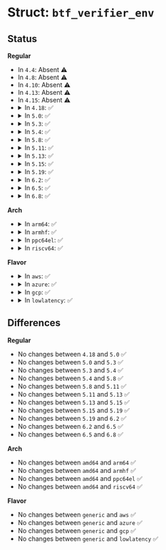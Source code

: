 # Struct: <code>btf_verifier_env</code>

## Status
<b>Regular</b>
<ul>
<li>
In <code>4.4</code>: Absent ⚠️
</li>
<li>
In <code>4.8</code>: Absent ⚠️
</li>
<li>
In <code>4.10</code>: Absent ⚠️
</li>
<li>
In <code>4.13</code>: Absent ⚠️
</li>
<li>
In <code>4.15</code>: Absent ⚠️
</li>
<li>
<details>
<summary>In <code>4.18</code>: ✅</summary>

```c
struct btf_verifier_env {
    struct btf *btf;
    u8 *visit_states;
    struct resolve_vertex stack[32];
    struct bpf_verifier_log log;
    u32 log_type_id;
    u32 top_stack;
    enum verifier_phase phase;
    enum resolve_mode resolve_mode;
};
```
</details>
</li>
<li>
<details>
<summary>In <code>5.0</code>: ✅</summary>

```c
struct btf_verifier_env {
    struct btf *btf;
    u8 *visit_states;
    struct resolve_vertex stack[32];
    struct bpf_verifier_log log;
    u32 log_type_id;
    u32 top_stack;
    enum verifier_phase phase;
    enum resolve_mode resolve_mode;
};
```
</details>
</li>
<li>
<details>
<summary>In <code>5.3</code>: ✅</summary>

```c
struct btf_verifier_env {
    struct btf *btf;
    u8 *visit_states;
    struct resolve_vertex stack[32];
    struct bpf_verifier_log log;
    u32 log_type_id;
    u32 top_stack;
    enum verifier_phase phase;
    enum resolve_mode resolve_mode;
};
```
</details>
</li>
<li>
<details>
<summary>In <code>5.4</code>: ✅</summary>

```c
struct btf_verifier_env {
    struct btf *btf;
    u8 *visit_states;
    struct resolve_vertex stack[32];
    struct bpf_verifier_log log;
    u32 log_type_id;
    u32 top_stack;
    enum verifier_phase phase;
    enum resolve_mode resolve_mode;
};
```
</details>
</li>
<li>
<details>
<summary>In <code>5.8</code>: ✅</summary>

```c
struct btf_verifier_env {
    struct btf *btf;
    u8 *visit_states;
    struct resolve_vertex stack[32];
    struct bpf_verifier_log log;
    u32 log_type_id;
    u32 top_stack;
    enum verifier_phase phase;
    enum resolve_mode resolve_mode;
};
```
</details>
</li>
<li>
<details>
<summary>In <code>5.11</code>: ✅</summary>

```c
struct btf_verifier_env {
    struct btf *btf;
    u8 *visit_states;
    struct resolve_vertex stack[32];
    struct bpf_verifier_log log;
    u32 log_type_id;
    u32 top_stack;
    enum verifier_phase phase;
    enum resolve_mode resolve_mode;
};
```
</details>
</li>
<li>
<details>
<summary>In <code>5.13</code>: ✅</summary>

```c
struct btf_verifier_env {
    struct btf *btf;
    u8 *visit_states;
    struct resolve_vertex stack[32];
    struct bpf_verifier_log log;
    u32 log_type_id;
    u32 top_stack;
    enum verifier_phase phase;
    enum resolve_mode resolve_mode;
};
```
</details>
</li>
<li>
<details>
<summary>In <code>5.15</code>: ✅</summary>

```c
struct btf_verifier_env {
    struct btf *btf;
    u8 *visit_states;
    struct resolve_vertex stack[32];
    struct bpf_verifier_log log;
    u32 log_type_id;
    u32 top_stack;
    enum verifier_phase phase;
    enum resolve_mode resolve_mode;
};
```
</details>
</li>
<li>
<details>
<summary>In <code>5.19</code>: ✅</summary>

```c
struct btf_verifier_env {
    struct btf *btf;
    u8 *visit_states;
    struct resolve_vertex stack[32];
    struct bpf_verifier_log log;
    u32 log_type_id;
    u32 top_stack;
    enum verifier_phase phase;
    enum resolve_mode resolve_mode;
};
```
</details>
</li>
<li>
<details>
<summary>In <code>6.2</code>: ✅</summary>

```c
struct btf_verifier_env {
    struct btf *btf;
    u8 *visit_states;
    struct resolve_vertex stack[32];
    struct bpf_verifier_log log;
    u32 log_type_id;
    u32 top_stack;
    enum verifier_phase phase;
    enum resolve_mode resolve_mode;
};
```
</details>
</li>
<li>
<details>
<summary>In <code>6.5</code>: ✅</summary>

```c
struct btf_verifier_env {
    struct btf *btf;
    u8 *visit_states;
    struct resolve_vertex stack[32];
    struct bpf_verifier_log log;
    u32 log_type_id;
    u32 top_stack;
    enum verifier_phase phase;
    enum resolve_mode resolve_mode;
};
```
</details>
</li>
<li>
<details>
<summary>In <code>6.8</code>: ✅</summary>

```c
struct btf_verifier_env {
    struct btf *btf;
    u8 *visit_states;
    struct resolve_vertex stack[32];
    struct bpf_verifier_log log;
    u32 log_type_id;
    u32 top_stack;
    enum verifier_phase phase;
    enum resolve_mode resolve_mode;
};
```
</details>
</li>
</ul>
<b>Arch</b>
<ul>
<li>
<details>
<summary>In <code>arm64</code>: ✅</summary>

```c
struct btf_verifier_env {
    struct btf *btf;
    u8 *visit_states;
    struct resolve_vertex stack[32];
    struct bpf_verifier_log log;
    u32 log_type_id;
    u32 top_stack;
    enum verifier_phase phase;
    enum resolve_mode resolve_mode;
};
```
</details>
</li>
<li>
<details>
<summary>In <code>armhf</code>: ✅</summary>

```c
struct btf_verifier_env {
    struct btf *btf;
    u8 *visit_states;
    struct resolve_vertex stack[32];
    struct bpf_verifier_log log;
    u32 log_type_id;
    u32 top_stack;
    enum verifier_phase phase;
    enum resolve_mode resolve_mode;
};
```
</details>
</li>
<li>
<details>
<summary>In <code>ppc64el</code>: ✅</summary>

```c
struct btf_verifier_env {
    struct btf *btf;
    u8 *visit_states;
    struct resolve_vertex stack[32];
    struct bpf_verifier_log log;
    u32 log_type_id;
    u32 top_stack;
    enum verifier_phase phase;
    enum resolve_mode resolve_mode;
};
```
</details>
</li>
<li>
<details>
<summary>In <code>riscv64</code>: ✅</summary>

```c
struct btf_verifier_env {
    struct btf *btf;
    u8 *visit_states;
    struct resolve_vertex stack[32];
    struct bpf_verifier_log log;
    u32 log_type_id;
    u32 top_stack;
    enum verifier_phase phase;
    enum resolve_mode resolve_mode;
};
```
</details>
</li>
</ul>
<b>Flavor</b>
<ul>
<li>
<details>
<summary>In <code>aws</code>: ✅</summary>

```c
struct btf_verifier_env {
    struct btf *btf;
    u8 *visit_states;
    struct resolve_vertex stack[32];
    struct bpf_verifier_log log;
    u32 log_type_id;
    u32 top_stack;
    enum verifier_phase phase;
    enum resolve_mode resolve_mode;
};
```
</details>
</li>
<li>
<details>
<summary>In <code>azure</code>: ✅</summary>

```c
struct btf_verifier_env {
    struct btf *btf;
    u8 *visit_states;
    struct resolve_vertex stack[32];
    struct bpf_verifier_log log;
    u32 log_type_id;
    u32 top_stack;
    enum verifier_phase phase;
    enum resolve_mode resolve_mode;
};
```
</details>
</li>
<li>
<details>
<summary>In <code>gcp</code>: ✅</summary>

```c
struct btf_verifier_env {
    struct btf *btf;
    u8 *visit_states;
    struct resolve_vertex stack[32];
    struct bpf_verifier_log log;
    u32 log_type_id;
    u32 top_stack;
    enum verifier_phase phase;
    enum resolve_mode resolve_mode;
};
```
</details>
</li>
<li>
<details>
<summary>In <code>lowlatency</code>: ✅</summary>

```c
struct btf_verifier_env {
    struct btf *btf;
    u8 *visit_states;
    struct resolve_vertex stack[32];
    struct bpf_verifier_log log;
    u32 log_type_id;
    u32 top_stack;
    enum verifier_phase phase;
    enum resolve_mode resolve_mode;
};
```
</details>
</li>
</ul>

## Differences
<b>Regular</b>
<ul>
<li>
No changes between <code>4.18</code> and <code>5.0</code> ✅
</li>
<li>
No changes between <code>5.0</code> and <code>5.3</code> ✅
</li>
<li>
No changes between <code>5.3</code> and <code>5.4</code> ✅
</li>
<li>
No changes between <code>5.4</code> and <code>5.8</code> ✅
</li>
<li>
No changes between <code>5.8</code> and <code>5.11</code> ✅
</li>
<li>
No changes between <code>5.11</code> and <code>5.13</code> ✅
</li>
<li>
No changes between <code>5.13</code> and <code>5.15</code> ✅
</li>
<li>
No changes between <code>5.15</code> and <code>5.19</code> ✅
</li>
<li>
No changes between <code>5.19</code> and <code>6.2</code> ✅
</li>
<li>
No changes between <code>6.2</code> and <code>6.5</code> ✅
</li>
<li>
No changes between <code>6.5</code> and <code>6.8</code> ✅
</li>
</ul>
<b>Arch</b>
<ul>
<li>
No changes between <code>amd64</code> and <code>arm64</code> ✅
</li>
<li>
No changes between <code>amd64</code> and <code>armhf</code> ✅
</li>
<li>
No changes between <code>amd64</code> and <code>ppc64el</code> ✅
</li>
<li>
No changes between <code>amd64</code> and <code>riscv64</code> ✅
</li>
</ul>
<b>Flavor</b>
<ul>
<li>
No changes between <code>generic</code> and <code>aws</code> ✅
</li>
<li>
No changes between <code>generic</code> and <code>azure</code> ✅
</li>
<li>
No changes between <code>generic</code> and <code>gcp</code> ✅
</li>
<li>
No changes between <code>generic</code> and <code>lowlatency</code> ✅
</li>
</ul>
